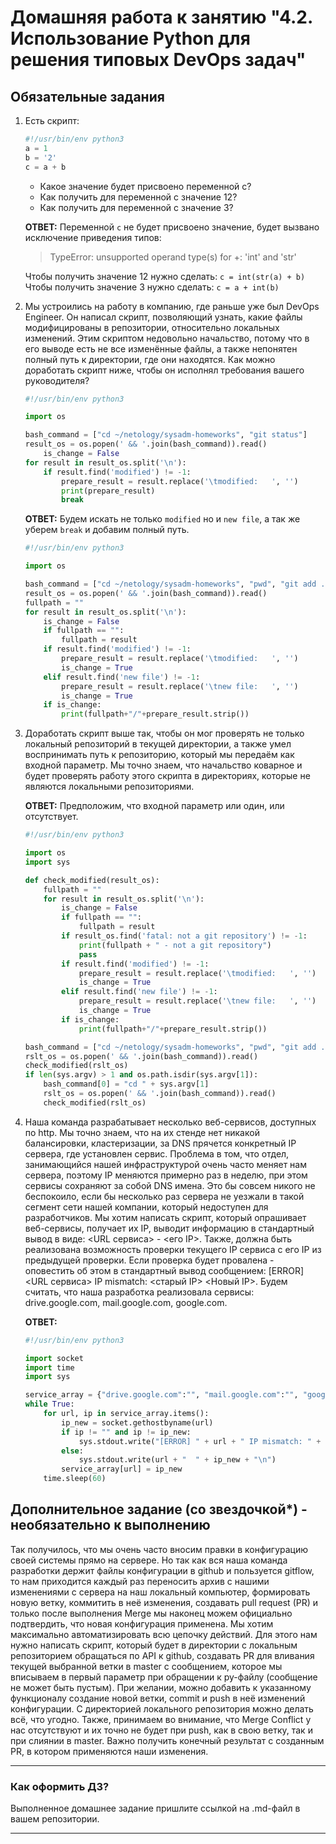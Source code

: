# Домашняя работа к занятию "4.2. Использование Python для решения типовых DevOps задач"

## Обязательные задания

1. Есть скрипт:

    ```python
    #!/usr/bin/env python3
    a = 1
    b = '2'
    c = a + b
     ```

   * Какое значение будет присвоено переменной c?
   * Как получить для переменной c значение 12?
   * Как получить для переменной c значение 3?  

    __ОТВЕТ:__ Переменной `c` не будет присвоено значение, будет вызвано исключение приведения типов:
    >TypeError: unsupported operand type(s) for +: 'int' and 'str'

    Чтобы получить значение 12 нужно сделать: `c = int(str(a) + b)`
    Чтобы получить значение 3 нужно сделать: `c = a + int(b)`

2. Мы устроились на работу в компанию, где раньше уже был DevOps Engineer. Он написал скрипт, позволяющий узнать, какие файлы модифицированы в репозитории, относительно локальных изменений. Этим скриптом недовольно начальство, потому что в его выводе есть не все изменённые файлы, а также непонятен полный путь к директории, где они находятся. Как можно доработать скрипт ниже, чтобы он исполнял требования вашего руководителя?

    ```python
    #!/usr/bin/env python3

    import os

    bash_command = ["cd ~/netology/sysadm-homeworks", "git status"]
    result_os = os.popen(' && '.join(bash_command)).read()
        is_change = False
    for result in result_os.split('\n'):
        if result.find('modified') != -1:
            prepare_result = result.replace('\tmodified:   ', '')
            print(prepare_result)
            break
    ```  

    __ОТВЕТ:__ Будем искать не только `modified` но и `new file`, а так же уберем `break` и добавим полный путь.  

    ```python
    #!/usr/bin/env python3

    import os

    bash_command = ["cd ~/netology/sysadm-homeworks", "pwd", "git add . 2>&1 >/dev/null", "git status"]
    result_os = os.popen(' && '.join(bash_command)).read()
    fullpath = ""
    for result in result_os.split('\n'):
        is_change = False
        if fullpath == "":
            fullpath = result
        if result.find('modified') != -1:
            prepare_result = result.replace('\tmodified:   ', '')
            is_change = True
        elif result.find('new file') != -1:
            prepare_result = result.replace('\tnew file:   ', '')
            is_change = True
        if is_change:
            print(fullpath+"/"+prepare_result.strip())
    ```

3. Доработать скрипт выше так, чтобы он мог проверять не только локальный репозиторий в текущей директории, а также умел воспринимать путь к репозиторию, который мы передаём как входной параметр. Мы точно знаем, что начальство коварное и будет проверять работу этого скрипта в директориях, которые не являются локальными репозиториями.  

    __ОТВЕТ:__ Предположим, что входной параметр или один, или отсутствует.  

    ```python
    #!/usr/bin/env python3

    import os
    import sys

    def check_modified(result_os):
        fullpath = ""
        for result in result_os.split('\n'):
            is_change = False
            if fullpath == "":
                fullpath = result
            if result_os.find('fatal: not a git repository') != -1:
                print(fullpath + " - not a git repository")
                pass
            if result.find('modified') != -1:
                prepare_result = result.replace('\tmodified:   ', '')
                is_change = True
            elif result.find('new file') != -1:
                prepare_result = result.replace('\tnew file:   ', '')
                is_change = True
            if is_change:
                print(fullpath+"/"+prepare_result.strip())

    bash_command = ["cd ~/netology/sysadm-homeworks", "pwd", "git add . 2>&1 >/dev/null", "git status"]
    rslt_os = os.popen(' && '.join(bash_command)).read()
    check_modified(rslt_os)
    if len(sys.argv) > 1 and os.path.isdir(sys.argv[1]):
        bash_command[0] = "cd " + sys.argv[1]
        rslt_os = os.popen(' && '.join(bash_command)).read()
        check_modified(rslt_os)
    ```

4. Наша команда разрабатывает несколько веб-сервисов, доступных по http. Мы точно знаем, что на их стенде нет никакой балансировки, кластеризации, за DNS прячется конкретный IP сервера, где установлен сервис. Проблема в том, что отдел, занимающийся нашей инфраструктурой очень часто меняет нам сервера, поэтому IP меняются примерно раз в неделю, при этом сервисы сохраняют за собой DNS имена. Это бы совсем никого не беспокоило, если бы несколько раз сервера не уезжали в такой сегмент сети нашей компании, который недоступен для разработчиков. Мы хотим написать скрипт, который опрашивает веб-сервисы, получает их IP, выводит информацию в стандартный вывод в виде: <URL сервиса> - <его IP>. Также, должна быть реализована возможность проверки текущего IP сервиса c его IP из предыдущей проверки. Если проверка будет провалена - оповестить об этом в стандартный вывод сообщением: [ERROR] <URL сервиса> IP mismatch: <старый IP> <Новый IP>. Будем считать, что наша разработка реализовала сервисы: drive.google.com, mail.google.com, google.com.  

    __ОТВЕТ:__

    ```python
    #!/usr/bin/env python3

    import socket
    import time
    import sys

    service_array = {"drive.google.com":"", "mail.google.com":"", "google.com":""}
    while True:
        for url, ip in service_array.items():
            ip_new = socket.gethostbyname(url)
            if ip != "" and ip != ip_new:
                sys.stdout.write("[ERROR] " + url + " IP mismatch: " + ip + " " + ip_new + "\n")
            else:
                sys.stdout.write(url + "  " + ip_new + "\n")
            service_array[url] = ip_new
        time.sleep(60) 
    ```

## Дополнительное задание (со звездочкой*) - необязательно к выполнению

Так получилось, что мы очень часто вносим правки в конфигурацию своей системы прямо на сервере. Но так как вся наша команда разработки держит файлы конфигурации в github и пользуется gitflow, то нам приходится каждый раз переносить архив с нашими изменениями с сервера на наш локальный компьютер, формировать новую ветку, коммитить в неё изменения, создавать pull request (PR) и только после выполнения Merge мы наконец можем официально подтвердить, что новая конфигурация применена. Мы хотим максимально автоматизировать всю цепочку действий. Для этого нам нужно написать скрипт, который будет в директории с локальным репозиторием обращаться по API к github, создавать PR для вливания текущей выбранной ветки в master с сообщением, которое мы вписываем в первый параметр при обращении к py-файлу (сообщение не может быть пустым). При желании, можно добавить к указанному функционалу создание новой ветки, commit и push в неё изменений конфигурации. С директорией локального репозитория можно делать всё, что угодно. Также, принимаем во внимание, что Merge Conflict у нас отсутствуют и их точно не будет при push, как в свою ветку, так и при слиянии в master. Важно получить конечный результат с созданным PR, в котором применяются наши изменения.

---

### Как оформить ДЗ?

Выполненное домашнее задание пришлите ссылкой на .md-файл в вашем репозитории.

---
